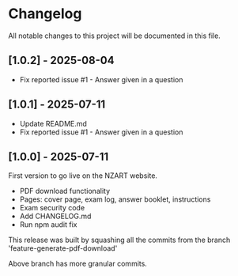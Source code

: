 # Changelog

All notable changes to this project will be documented in this file.

## [1.0.2] - 2025-08-04

- Fix reported issue #1 - Answer given in a question

## [1.0.1] - 2025-07-11

- Update README.md
- Fix reported issue #1 - Answer given in a question

## [1.0.0] - 2025-07-11

First version to go live on the NZART website.

- PDF download functionality
- Pages: cover page, exam log, answer booklet, instructions
- Exam security code
- Add CHANGELOG.md
- Run npm audit fix

This release was built by squashing all the commits from the branch 'feature-generate-pdf-download'

Above branch has more granular commits.
